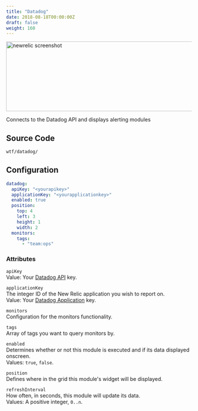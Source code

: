 ```yaml
---
title: "Datadog"
date: 2018-08-18T00:00:00Z
draft: false
weight: 160
---
```


<img class="screenshot" src="/imgs/modules/newrelic.png" width="640" height="189" alt="newrelic screenshot" />

Connects to the Datadog API and displays alerting modules

## Source Code

```bash
wtf/datadog/
```

## Configuration

```yaml
datadog:
  apiKey: "<yourapikey>"
  applicationKey: "<yourapplicationkey>"
  enabled: true
  position:
    top: 4
    left: 3
    height: 1
    width: 2
  monitors:
    tags:
      - "team:ops"
```

### Attributes

`apiKey` <br />
Value: Your <a href="https://docs.datadoghq.com/api/?lang=python#overview">Datadog API</a> key.

`applicationKey` <br />
The integer ID of the New Relic application you wish to report on. <br/>
Value: Your <a href="https://docs.datadoghq.com/api/?lang=python#overview">Datadog Application</a> key.

`monitors` <br />
Configuration for the monitors functionality.

`tags` <br />
Array of tags you want to query monitors by.

`enabled` <br />
Determines whether or not this module is executed and if its data displayed onscreen. <br />
Values: `true`, `false`.

`position` <br />
Defines where in the grid this module's widget will be displayed. <br />

`refreshInterval` <br />
How often, in seconds, this module will update its data. <br />
Values: A positive integer, `0..n`.
